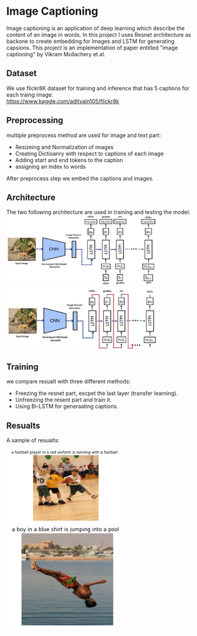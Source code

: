 # Image Captioning

Image captioning is an application of deep learning which describe the content of an image in words. In this project I uses Resnet architecture as backone to 
create embedding for Images and LSTM for generating capsions.
This project is an implementation of paper entitled "image captioning" by Vikram Mullachery et al.

## Dataset
We use flickr8K dataset for training and inference that has 5 captions for each traing image:<br />
https://www.kaggle.com/adityajn105/flickr8k <br />


## Preprocessing
multiple preprocess method are used for image and text part:

- Resizeing and Normalization of images
- Creating Dictioanry with respect to captions of each image
- Adding start and end tokens to the caption
- assigning an index to words

After preprocess step we embed the captions and images.

## Architecture
The two following architecture are used in training and testing the model. <br/>
<img src="imgs/training architecture.png" data-canonical-src="img/training architecture.png" width="400" /><br/>
<img src="imgs/testing architecture.png" data-canonical-src="img/testing architecture.png" width="400" />


## Training
we compare resualt with three different methods:
- Freezing the resnet part, excpet the last layer (transfer learning).
- Unfreezing the resent part and train it.
- Using Bi-LSTM for generaating captions.

## Resualts

A sample of resualts:

<img src="imgs/sample1.PNG" data-canonical-src="img/sample1.PNG" width="300" />
<img src="imgs/sample2.PNG" data-canonical-src="img/sample2.PNG" width="300" />





